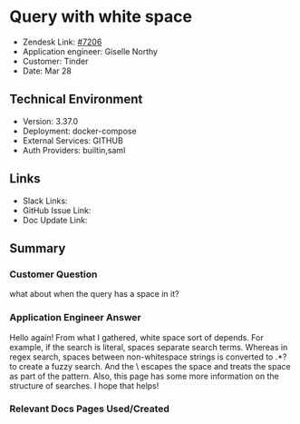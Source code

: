 
# Query with white space <!-- Ticket Title  Hint: include keywords to make it searchable -->

- Zendesk Link: [#7206](https://sourcegraph.zendesk.com/agent/tickets/7206)
- Application engineer: Giselle Northy
- Customer: Tinder <!-- Redact if this contains personally identifying information -->
- Date: Mar 28

<!-- Data populated from integration, speak to Ben Gordon or Michael Bali if not working -->
<!-- During Internal team trial, fill missing data manually (we are waiting for all data to sync) -->

## Technical Environment
- Version: 3.37.0​
- Deployment: docker-compose
- External Services: GITHUB
- Auth Providers: builtin,saml


## Links
<!-- Data for application engineer manual entry -->
- Slack Links:
- GitHub Issue Link:
- Doc Update Link:

## Summary
### Customer Question

what about when the query has a space in it?


### Application Engineer Answer

Hello again! From what I gathered, white space sort of depends. For example, if the search is literal, spaces separate search terms.
Whereas in regex search, spaces between non-whitespace strings is converted to .*? to create a fuzzy search. And the \ escapes the space and treats the space as part of the pattern. Also, this page has some more information on the structure of searches. I hope that helps!

### Relevant Docs Pages Used/Created

<!-- Once complete, upload a copy to https://github.com/sourcegraph/support-tools-internal/tree/main/resolved-tickets as a .md file -->
<!-- Name the file 7206.md -->
